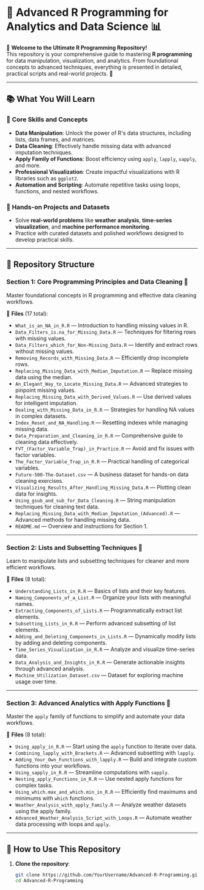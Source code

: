 # 🌟 Advanced R Programming for Analytics and Data Science 📊  

🎉 **Welcome to the Ultimate R Programming Repository!**  
This repository is your comprehensive guide to mastering **R programming** for data manipulation, visualization, and analytics. From foundational concepts to advanced techniques, everything is presented in detailed, practical scripts and real-world projects. 🚀  

---

## 📚 **What You Will Learn**  

### 🔑 **Core Skills and Concepts**  
- **Data Manipulation**: Unlock the power of R's data structures, including lists, data frames, and matrices.  
- **Data Cleaning**: Effectively handle missing data with advanced imputation techniques.  
- **Apply Family of Functions**: Boost efficiency using `apply`, `lapply`, `sapply`, and more.  
- **Professional Visualization**: Create impactful visualizations with R libraries such as `ggplot2`.  
- **Automation and Scripting**: Automate repetitive tasks using loops, functions, and nested workflows.  

### 🤖 **Hands-on Projects and Datasets**  
- Solve **real-world problems** like **weather analysis**, **time-series visualization**, and **machine performance monitoring**.  
- Practice with curated datasets and polished workflows designed to develop practical skills.  

---

## 📂 **Repository Structure**  

### **Section 1: Core Programming Principles and Data Cleaning 🧩**  
Master foundational concepts in R programming and effective data cleaning workflows.  

📁 **Files** (17 total):  
- `What_is_an_NA_in_R.R` — Introduction to handling missing values in R.  
- `Data_Filters_is.na_for_Missing_Data.R` — Techniques for filtering rows with missing values.  
- `Data_Filters_which_for_Non-Missing_Data.R` — Identify and extract rows without missing values.  
- `Removing_Records_with_Missing_Data.R` — Efficiently drop incomplete rows.  
- `Replacing_Missing_Data_with_Median_Imputation.R` — Replace missing data using the median.  
- `An_Elegant_Way_to_Locate_Missing_Data.R` — Advanced strategies to pinpoint missing values.  
- `Replacing_Missing_Data_with_Derived_Values.R` — Use derived values for intelligent imputation.  
- `Dealing_with_Missing_Data_in_R.R` — Strategies for handling NA values in complex datasets.  
- `Index_Reset_and_NA_Handling.R` — Resetting indexes while managing missing data.  
- `Data_Preparation_and_Cleaning_in_R.R` — Comprehensive guide to cleaning data effectively.  
- `FVT_(Factor_Variable_Trap)_in_Practice.R` — Avoid and fix issues with factor variables.  
- `The_Factor_Variable_Trap_in_R.R` — Practical handling of categorical variables.  
- `Future-500-The-Dataset.csv` — A business dataset for hands-on data cleaning exercises.  
- `Visualizing_Results_After_Handling_Missing_Data.R` — Plotting clean data for insights.  
- `Using_gsub_and_sub_for_Data_Cleaning.R` — String manipulation techniques for cleaning text data.  
- `Replacing_Missing_Data_with_Median_Imputation_(Advanced).R` — Advanced methods for handling missing data.  
- `README.md` — Overview and instructions for Section 1.  

---

### **Section 2: Lists and Subsetting Techniques 🚀**  
Learn to manipulate lists and subsetting techniques for cleaner and more efficient workflows.  

📁 **Files** (8 total):  
- `Understanding_Lists_in_R.R` — Basics of lists and their key features.  
- `Naming_Components_of_a_List.R` — Organize your lists with meaningful names.  
- `Extracting_Components_of_Lists.R` — Programmatically extract list elements.  
- `Subsetting_Lists_in_R.R` — Perform advanced subsetting of list elements.  
- `Adding_and_Deleting_Components_in_Lists.R` — Dynamically modify lists by adding and deleting components.  
- `Time_Series_Visualization_in_R.R` — Analyze and visualize time-series data.  
- `Data_Analysis_and_Insights_in_R.R` — Generate actionable insights through advanced analysis.  
- `Machine_Utilization_Dataset.csv` — Dataset for exploring machine usage over time.  

---

### **Section 3: Advanced Analytics with Apply Functions 🧮**  
Master the `apply` family of functions to simplify and automate your data workflows.  

📁 **Files** (8 total):  
- `Using_apply_in_R.R` — Start using the `apply` function to iterate over data.  
- `Combining_lapply_with_Brackets.R` — Advanced subsetting with `lapply`.  
- `Adding_Your_Own_Functions_with_lapply.R` — Build and integrate custom functions into your workflows.  
- `Using_sapply_in_R.R` — Streamline computations with `sapply`.  
- `Nesting_apply_Functions_in_R.R` — Use nested apply functions for complex tasks.  
- `Using_which.max_and_which.min_in_R.R` — Efficiently find maximums and minimums with `which` functions.  
- `Weather_Analysis_with_apply_Family.R` — Analyze weather datasets using the apply family.  
- `Advanced_Weather_Analysis_Script_with_Loops.R` — Automate weather data processing with loops and `apply`.  

---

## 🚀 **How to Use This Repository**  

1. **Clone the repository**:  
   ```bash
   git clone https://github.com/YourUsername/Advanced-R-Programming.git  
   cd Advanced-R-Programming  
